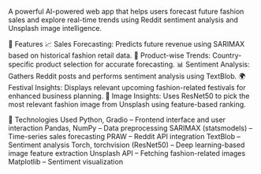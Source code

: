 A powerful AI-powered web app that helps users forecast future fashion sales and explore real-time trends using Reddit sentiment analysis and Unsplash image intelligence.

🚀 Features
📈 Sales Forecasting: Predicts future revenue using SARIMAX based on historical fashion retail data.
👗 Product-wise Trends: Country-specific product selection for accurate forecasting.
📊 Sentiment Analysis: Gathers Reddit posts and performs sentiment analysis using TextBlob.
🌍 Festival Insights: Displays relevant upcoming fashion-related festivals for enhanced business planning.
🌟 Image Insights: Uses ResNet50 to pick the most relevant fashion image from Unsplash using feature-based ranking.


🧠 Technologies Used
Python, Gradio – Frontend interface and user interaction
Pandas, NumPy – Data preprocessing
SARIMAX (statsmodels) – Time-series sales forecasting
PRAW – Reddit API integration
TextBlob – Sentiment analysis
Torch, torchvision (ResNet50) – Deep learning-based image feature extraction
Unsplash API – Fetching fashion-related images
Matplotlib – Sentiment visualization
